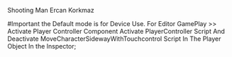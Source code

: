 Shooting Man Ercan Korkmaz

#Important the Default mode is for Device Use. 
For Editor GamePlay >> 
Activate Player Controller Component 
Activate PlayerController Script And 
Deactivate MoveCharacterSidewayWithTouchcontrol Script In The Player Object In the Inspector;
